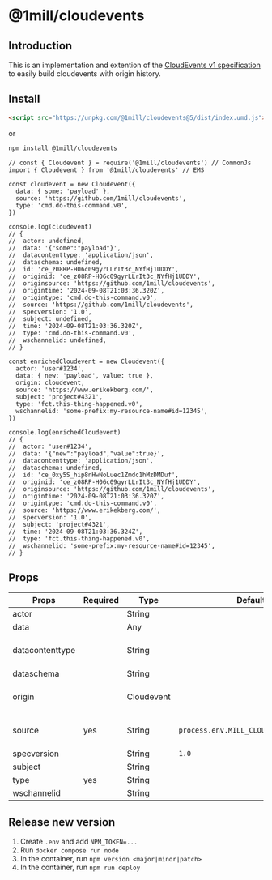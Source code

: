 # @1mill/cloudevents

## Introduction

This is an implementation and extention of the [CloudEvents v1 specification](https://github.com/cloudevents/spec) to easily build cloudevents with origin history.

## Install

```html
<script src="https://unpkg.com/@1mill/cloudevents@5/dist/index.umd.js">
```

or

```bash
npm install @1mill/cloudevents
```

```node
// const { Cloudevent } = require('@1mill/cloudevents') // CommonJs
import { Cloudevent } from '@1mill/cloudevents' // EMS

const cloudevent = new Cloudevent({
  data: { some: 'payload' },
  source: 'https://github.com/1mill/cloudevents',
  type: 'cmd.do-this-command.v0',
})

console.log(cloudevent)
// {
//  actor: undefined,
//  data: '{"some":"payload"}',
//  datacontenttype: 'application/json',
//  dataschema: undefined,
//  id: 'ce_z08RP-H06c09gyrLLrIt3c_NYfHj1UDDY',
//  originid: 'ce_z08RP-H06c09gyrLLrIt3c_NYfHj1UDDY',
//  originsource: 'https://github.com/1mill/cloudevents',
//  origintime: '2024-09-08T21:03:36.320Z',
//  origintype: 'cmd.do-this-command.v0',
//  source: 'https://github.com/1mill/cloudevents',
//  specversion: '1.0',
//  subject: undefined,
//  time: '2024-09-08T21:03:36.320Z',
//  type: 'cmd.do-this-command.v0',
//  wschannelid: undefined,
// }

const enrichedCloudevent = new Cloudevent({
  actor: 'user#1234',
  data: { new: 'payload', value: true },
  origin: cloudevent,
  source: 'https://www.erikekberg.com/',
  subject: 'project#4321',
  type: 'fct.this-thing-happened.v0',
  wschannelid: 'some-prefix:my-resource-name#id=12345',
})

console.log(enrichedCloudevent)
// {
//  actor: 'user#1234',
//  data: '{"new":"payload","value":true}',
//  datacontenttype: 'application/json',
//  dataschema: undefined,
//  id: 'ce_0xy5S_hip8nHwNoLuec1Zmdc1hMzDMDuf',
//  originid: 'ce_z08RP-H06c09gyrLLrIt3c_NYfHj1UDDY',
//  originsource: 'https://github.com/1mill/cloudevents',
//  origintime: '2024-09-08T21:03:36.320Z',
//  origintype: 'cmd.do-this-command.v0',
//  source: 'https://www.erikekberg.com/',
//  specversion: '1.0',
//  subject: 'project#4321',
//  time: '2024-09-08T21:03:36.324Z',
//  type: 'fct.this-thing-happened.v0',
//  wschannelid: 'some-prefix:my-resource-name#id=12345',
// }
```

## Props

| Props            | Required  | Type        | Default                               | Notes                                                                                       |
|----------------- |---------- |------------ |-------------------------------------- |-------------------------------------------------------------------------------------------- |
| actor            |           | String      |                                       |                                                                                             |
| data             |           | Any         |                                       |                                                                                             |
| datacontenttype  |           | String      |                                       | If `data` is present, then defaults to `"application/json"` unless otherwise specified      |
| dataschema       |           | String      |                                       |                                                                                             |
| origin           |           | Cloudevent  |                                       | Helper to set `originid`, `originsource`, `origintype`, and `origintime` attributes         |
| source           | yes       | String      | `process.env.MILL_CLOUDEVENTS_SOURCE` | Recommended to use universal identifiers (e.g. <https://my-domain.com/my/feature/path/123>) |
| specversion      |           | String      | `1.0`                                 | Cloudevent specification version                                                            |
| subject          |           | String      |                                       |                                                                                             |
| type             | yes       | String      |                                       |                                                                                             |
| wschannelid      |           | String      |                                       |                                                                                             |

## Release new version

1. Create `.env` and add `NPM_TOKEN=...`
2. Run `docker compose run node`
3. In the container, run `npm version <major|minor|patch>`
4. In the container, run `npm run deploy`
